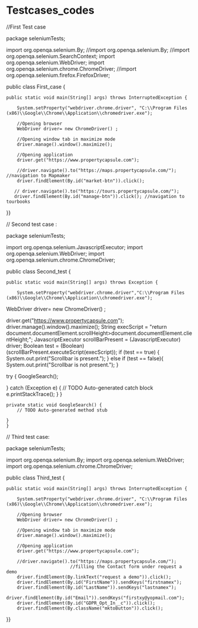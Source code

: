 # Testcases_codes

//First Test case

 package seleniumTests;
  
import org.openqa.selenium.By;
//import org.openqa.selenium.By;
//import org.openqa.selenium.SearchContext;
import org.openqa.selenium.WebDriver;
import org.openqa.selenium.chrome.ChromeDriver;
//import org.openqa.selenium.firefox.FirefoxDriver;

public class First_case {
	
    public static void main(String[] args) throws InterruptedException {

        System.setProperty("webdriver.chrome.driver", "C:\\Program Files (x86)\\Google\\Chrome\\Application\\chromedriver.exe"); 
        
        //Opening browser
        WebDriver driver= new ChromeDriver() ;
        
        //Opening window tab in maximize mode
        driver.manage().window().maximize();
        
        //Opening application
        driver.get("https://www.propertycapsule.com");
        
        //driver.navigate().to("https://maps.propertycapsule.com/"); //navigation to Mapmaker
        driver.findElement(By.id("market-btn")).click();
        
       // driver.navigate().to("https://tours.propertycapsule.com/");
       driver.findElement(By.id("manage-btn")).click(); //navigation to tourbooks
	
}}


// Second test case :

package seleniumTests;

import org.openqa.selenium.JavascriptExecutor;
import org.openqa.selenium.WebDriver;
import org.openqa.selenium.chrome.ChromeDriver;

public class Second_test {
	 
	public static void main(String[] args) throws Exception {
		
		System.setProperty("webdriver.chrome.driver","C:\\Program Files (x86)\\Google\\Chrome\\Application\\chromedriver.exe"); 
	
   WebDriver driver= new ChromeDriver() ;
  
  driver.get("https://www.propertycapsule.com");
  driver.manage().window().maximize();
  String execScript = "return document.documentElement.scrollHeight>document.documentElement.clientHeight;";
    JavascriptExecutor scrollBarPresent = (JavascriptExecutor) driver;
    Boolean test = (Boolean) (scrollBarPresent.executeScript(execScript));
    if (test == true) {
     System.out.print("Scrollbar is present.");
    } else if (test == false){
     System.out.print("Scrollbar is not present.");
    }
 
  try {
   GoogleSearch();
   
  } catch (Exception e) {
   // TODO Auto-generated catch block
   e.printStackTrace();
  }
 }

	private static void GoogleSearch() {
		// TODO Auto-generated method stub
		
	}
	}
	
	
	
// Third test case:

  package seleniumTests;
  
import org.openqa.selenium.By;
import org.openqa.selenium.WebDriver;
import org.openqa.selenium.chrome.ChromeDriver;


public class Third_test {
	
    public static void main(String[] args) throws InterruptedException {

        System.setProperty("webdriver.chrome.driver", "C:\\Program Files (x86)\\Google\\Chrome\\Application\\chromedriver.exe"); 
        
        //Opening browser
        WebDriver driver= new ChromeDriver() ;
        
        //Opening window tab in maximize mode
        driver.manage().window().maximize();
        
        //Opening application
        driver.get("https://www.propertycapsule.com");
        
        //driver.navigate().to("https://maps.propertycapsule.com/");
                            //filling the Contact form under request a demo
        driver.findElement(By.linkText("request a demo")).click();
        driver.findElement(By.id("FirstName")).sendKeys("firstnamex");
        driver.findElement(By.id("LastName")).sendKeys("lastnamex");
        driver.findElement(By.id("Email")).sendKeys("firstxy@yopmail.com");
        driver.findElement(By.id("GDPR_Opt_In__c")).click();
        driver.findElement(By.className("mktoButton")).click();
        
		
}}

